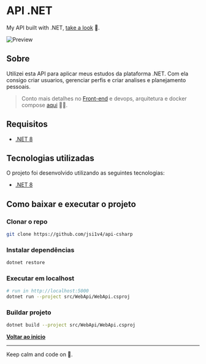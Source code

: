 # API .NET

My API built with .NET, [take a look](https://api-csharp.josepaulo.dev/api/v1.0/welcome) 🖖.

![**Preview**](preview.gif)

## Sobre

Utilizei esta API para aplicar meus estudos da plataforma .NET. Com ela consigo criar usuarios, gerenciar perfis e criar analises e planejamento pessoais.

> Conto mais detalhes no [Front-end](https://github.com/jsi1v4/my-planning-app) e devops, arquitetura e docker compose [aqui](https://github.com/jsi1v4/devops) 🖖😎.

## Requisitos

- [.NET 8](https://dotnet.microsoft.com)

## Tecnologias utilizadas

O projeto foi desenvolvido utilizando as seguintes tecnologias:

- [.NET 8](https://dotnet.microsoft.com)

## Como baixar e executar o projeto

### Clonar o repo

```sh
git clone https://github.com/jsi1v4/api-csharp
```

### Instalar dependências

```sh
dotnet restore
```

### Executar em localhost

```sh
# run in http://localhost:5000
dotnet run --project src/WebApi/WebApi.csproj
```

### Buildar projeto

```sh
dotnet build --project src/WebApi/WebApi.csproj
```

[**Voltar ao inicio**](#api-net)

---

Keep calm and code on 🤘.
